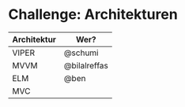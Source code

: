 # Challenge: Architekturen

| Architektur | Wer? |
|-----|---|
| VIPER | @schumi |
| MVVM | @bilalreffas |
| ELM | @ben |
| MVC |   |
